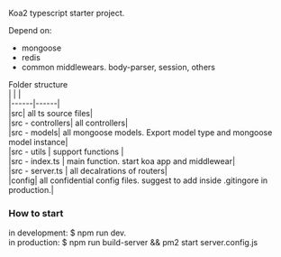 Koa2 typescript starter project. 

Depend on:
 - mongoose
 - redis
 - common middlewears. body-parser, session, others

Folder structure  
| | |  
|------|------|  
|src| all ts source files|  
|src - controllers| all controllers|  
|src - models| all mongoose models. Export model type and mongoose model instance|  
|src - utils | support functions |  
|src - index.ts | main function. start koa app and middlewear|  
|src - server.ts | all decalrations of routers|  
|config| all confidential config files. suggest to add inside .gitingore in production.|  

### How to start 
in development: $ npm run dev.  
in production: $ npm run build-server && pm2 start server.config.js